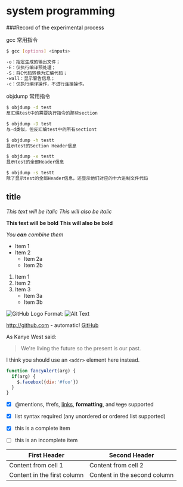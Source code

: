 # system programming


###Record of the experimental process





gcc 常用指令
```bash
$ gcc [options] <inputs>    

-o：指定生成的输出文件；
-E：仅执行编译预处理；
-S：将C代码转换为汇编代码；
-wall：显示警告信息；
-c：仅执行编译操作，不进行连接操作。

```

objdump 常用指令
```bash
$ objdump -d test    
反汇编test中的需要执行指令的那些section    

$ objdump -D test    
与-d类似，但反汇编test中的所有sectiont    

$ objdump -h testt    
显示test的Section Header信息

$ objdump -x testt    
显示test的全部Header信息

$ objdump -s testt    
除了显示test的全部Header信息，还显示他们对应的十六进制文件代码
```

## title

*This text will be italic*
_This will also be italic_

**This text will be bold**
__This will also be bold__

_You **can** combine them_

* Item 1
* Item 2
  * Item 2a
  * Item 2b

1. Item 1
2. Item 2
3. Item 3
   * Item 3a
   * Item 3b

![GitHub Logo](/images/logo.png)
Format: ![Alt Text](url)

http://github.com - automatic!
[GitHub](http://github.com)

As Kanye West said:

> We're living the future so
> the present is our past.


I think you should use an
`<addr>` element here instead.


```javascript
function fancyAlert(arg) {
  if(arg) {
    $.facebox({div:'#foo'})
  }
}
```




- [x] @mentions, #refs, [links](), **formatting**, and <del>tags</del> supported
- [x] list syntax required (any unordered or ordered list supported)
- [x] this is a complete item
- [ ] this is an incomplete item



First Header | Second Header
------------ | -------------
Content from cell 1 | Content from cell 2
Content in the first column | Content in the second column
